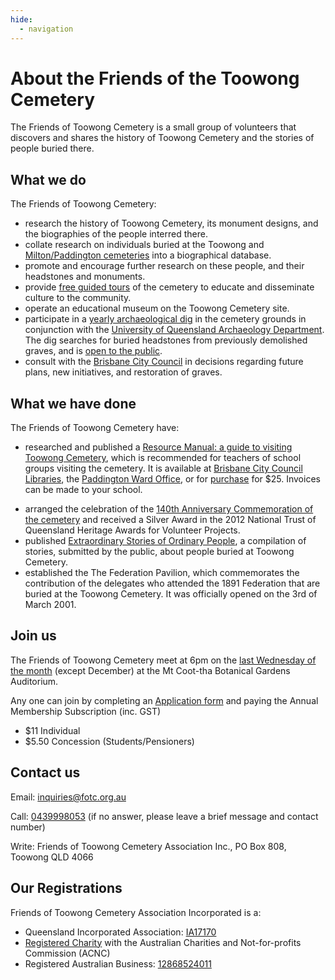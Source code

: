 ```yaml
---
hide:
  - navigation
---
```


#  About the Friends of the Toowong Cemetery

The Friends of Toowong Cemetery is a small group of volunteers that discovers and shares the history of Toowong Cemetery and the stories of people buried there. 

<!-- photo of members -->

## What we do 

The Friends of Toowong Cemetery:

- research the history of Toowong Cemetery, its monument designs, and the biographies of the people interred there.
- collate research on individuals buried at the Toowong and [Milton/Paddington cemeteries](https://www.brisbane.qld.gov.au/community-and-safety/community-support/cemeteries/historic-cemeteries/paddington-cemetery) into a biographical database.
- promote and encourage further research on these people, and their headstones and monuments.
- provide [free guided tours](/walks) of the cemetery to educate and disseminate culture to the community. 
- operate an educational museum on the Toowong Cemetery site. 
- participate in a [yearly archaeological dig](https://www.abc.net.au/news/2018-05-26/archaeology-dig-at-toowong-cemetery-a-chance-to-unearth-history/9800474) in the cemetery grounds in conjunction with the [University of Queensland Archaeology Department](https://social-science.uq.edu.au/undergraduate/archaeology). The dig searches for buried headstones from previously demolished graves, and is [open to the public](https://archaeologyweek.org/events-list/national-archaeology-week-2022).
- consult with the [Brisbane City Council](https://www.brisbane.qld.gov.au/community-and-safety/community-support/cemeteries/toowong-cemetery) in decisions regarding future plans, new initiatives, and restoration of graves.

## What we have done

The Friends of Toowong Cemetery have:

- researched and published a [Resource Manual: a guide to visiting Toowong Cemetery](), which is recommended for teachers of school groups visiting the cemetery. It is available at [Brisbane City Council Libraries](https://www.brisbane.qld.gov.au/things-to-see-and-do/council-venues-and-precincts/libraries), the [Paddington Ward Office](https://www.brisbane.qld.gov.au/about-council/governance-and-strategy/lord-mayor-and-councillors/ward-office-locations/paddington-ward), or for [purchase](mailto://inquiries@fotc.org.au) for $25. Invoices can be made to your school.
<!-- Why not publish the resource for free? -->
- arranged the celebration of the [140th Anniversary Commemoration of the cemetery](140-commemoration.md) and received a Silver Award in the 2012 National Trust of Queensland Heritage Awards for Volunteer Projects.
- published [Extraordinary Stories of Ordinary People](), a compilation of stories, submitted by the public, about people buried at Toowong Cemetery. 
- established the The Federation Pavilion, which commemorates the contribution of the delegates who attended the 1891 Federation that are buried at the Toowong Cemetery. It was officially opened on the 3rd of March 2001.

## Join us 

The Friends of Toowong Cemetery meet at 6pm on the [last Wednesday of the month](https://www.timeanddate.com/calendar/custom.html?year=2022&y2=2023&months=24&country=29&typ=3&display=3&cols=0&fdow=7&hol=0&ctf=5&ctc=2&holmark=2&hod=1&hcl=1&cdt=7&cwd=___1___&cwf=______&holm=1&df=1) (except December) at the Mt Coot-tha Botanical Gardens Auditorium. 

<!-- convert to google form --> 
Any one can join by completing an [Application form](http://www.fotc.org.au/subset/membership.pdf) and paying the Annual Membership Subscription (inc. GST)

- $11 Individual
- $5.50 Concession (Students/Pensioners)

<!--
Memberships can be deposited into our Bank Account:

- Branch: NAB Toowong
- BSB 084-424 
- Account No. 67-601-3012

Please include your surname and membership in the payment message. 

-->

## Contact us 

Email: [inquiries@fotc.org.au](mailto://inquiries@fotc.org.au)

Call: [0439998053](0439998053) (if no answer, please leave a brief message and contact number)

Write: Friends of Toowong Cemetery Association Inc.,  PO Box 808, Toowong QLD 4066

## Our Registrations

Friends of Toowong Cemetery Association Incorporated is a:

- Queensland Incorporated Association: [IA17170](https://www.qld.gov.au/law/laws-regulated-industries-and-accountability/queensland-laws-and-regulations/check-a-licence-association-charity-or-register/check-a-charity-or-association)
- [Registered Charity](https://www.acnc.gov.au/charity/43eddd5b304a9f6e10eced63db189d47) with the Australian Charities and Not-for-profits Commission (ACNC)
- Registered Australian Business: [12868524011](https://abr.business.gov.au/ABN/View?id=12868524011)
